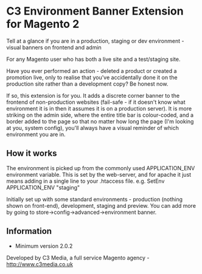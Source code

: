 C3 Environment Banner Extension for Magento 2
=============================================

Tell at a glance if you are in a production, staging or dev environment - visual banners on frontend and admin

For any Magento user who has both a live site and a test/staging site.

Have you ever performed an action - deleted a product or created a promotion live, only to realise that you've accidentally done it on the production site rather than a development copy? Be honest now.

If so, this extension is for you. It adds a discrete corner banner to the frontend of non-production websites (fail-safe - if it doesn't know what environment it is in then it assumes it is on a production server). It is more striking on the admin side, where the entire title bar is colour-coded, and a border added to the page so that no matter how long the page (I'm looking at you, system config), you'll always have a visual reminder of which environment you are in.

How it works
------------
The environment is picked up from the commonly used APPLICATION_ENV environment variable. This is set by the web-server, and for apache it just means adding in a single line to your .htaccess file. e.g.
SetEnv APPLICATION_ENV "staging"

Initially set up with some standard environments - production (nothing shown on front-end), development, staging and preview. You can add more by going to store->config->advanced->environment banner.

Information
-----------
* Minimum version 2.0.2

Developed by C3 Media, a full service Magento agency - http://www.c3media.co.uk


